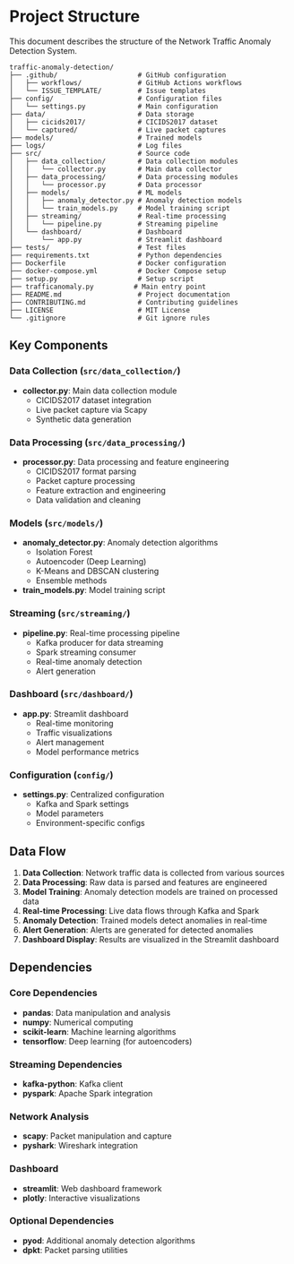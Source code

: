 # Project Structure

This document describes the structure of the Network Traffic Anomaly Detection System.

```
traffic-anomaly-detection/
├── .github/                    # GitHub configuration
│   ├── workflows/              # GitHub Actions workflows
│   └── ISSUE_TEMPLATE/         # Issue templates
├── config/                     # Configuration files
│   └── settings.py             # Main configuration
├── data/                       # Data storage
│   ├── cicids2017/             # CICIDS2017 dataset
│   └── captured/               # Live packet captures
├── models/                     # Trained models
├── logs/                       # Log files
├── src/                        # Source code
│   ├── data_collection/        # Data collection modules
│   │   └── collector.py        # Main data collector
│   ├── data_processing/        # Data processing modules
│   │   └── processor.py        # Data processor
│   ├── models/                 # ML models
│   │   ├── anomaly_detector.py # Anomaly detection models
│   │   └── train_models.py     # Model training script
│   ├── streaming/              # Real-time processing
│   │   └── pipeline.py         # Streaming pipeline
│   └── dashboard/              # Dashboard
│       └── app.py              # Streamlit dashboard
├── tests/                      # Test files
├── requirements.txt            # Python dependencies
├── Dockerfile                  # Docker configuration
├── docker-compose.yml          # Docker Compose setup
├── setup.py                    # Setup script
├── trafficanomaly.py          # Main entry point
├── README.md                   # Project documentation
├── CONTRIBUTING.md             # Contributing guidelines
├── LICENSE                     # MIT License
└── .gitignore                  # Git ignore rules
```

## Key Components

### Data Collection (`src/data_collection/`)
- **collector.py**: Main data collection module
  - CICIDS2017 dataset integration
  - Live packet capture via Scapy
  - Synthetic data generation

### Data Processing (`src/data_processing/`)
- **processor.py**: Data processing and feature engineering
  - CICIDS2017 format parsing
  - Packet capture processing
  - Feature extraction and engineering
  - Data validation and cleaning

### Models (`src/models/`)
- **anomaly_detector.py**: Anomaly detection algorithms
  - Isolation Forest
  - Autoencoder (Deep Learning)
  - K-Means and DBSCAN clustering
  - Ensemble methods
- **train_models.py**: Model training script

### Streaming (`src/streaming/`)
- **pipeline.py**: Real-time processing pipeline
  - Kafka producer for data streaming
  - Spark streaming consumer
  - Real-time anomaly detection
  - Alert generation

### Dashboard (`src/dashboard/`)
- **app.py**: Streamlit dashboard
  - Real-time monitoring
  - Traffic visualizations
  - Alert management
  - Model performance metrics

### Configuration (`config/`)
- **settings.py**: Centralized configuration
  - Kafka and Spark settings
  - Model parameters
  - Environment-specific configs

## Data Flow

1. **Data Collection**: Network traffic data is collected from various sources
2. **Data Processing**: Raw data is parsed and features are engineered
3. **Model Training**: Anomaly detection models are trained on processed data
4. **Real-time Processing**: Live data flows through Kafka and Spark
5. **Anomaly Detection**: Trained models detect anomalies in real-time
6. **Alert Generation**: Alerts are generated for detected anomalies
7. **Dashboard Display**: Results are visualized in the Streamlit dashboard

## Dependencies

### Core Dependencies
- **pandas**: Data manipulation and analysis
- **numpy**: Numerical computing
- **scikit-learn**: Machine learning algorithms
- **tensorflow**: Deep learning (for autoencoders)

### Streaming Dependencies
- **kafka-python**: Kafka client
- **pyspark**: Apache Spark integration

### Network Analysis
- **scapy**: Packet manipulation and capture
- **pyshark**: Wireshark integration

### Dashboard
- **streamlit**: Web dashboard framework
- **plotly**: Interactive visualizations

### Optional Dependencies
- **pyod**: Additional anomaly detection algorithms
- **dpkt**: Packet parsing utilities
